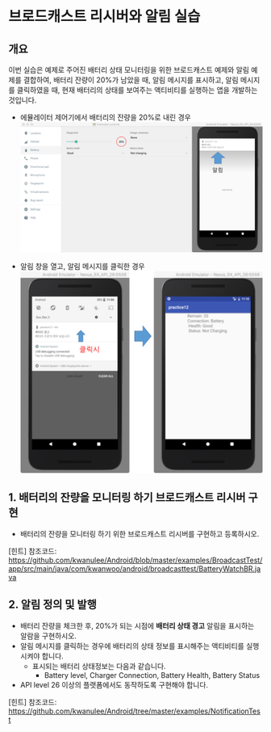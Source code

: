 # 브로드캐스트 리시버와 알림 실습

## 개요
이번 실습은 예제로 주어진 배터리 상태 모니터링을 위한 브로드캐스트 예제와 알림 예제를 결합하여, 배터리 잔량이 20%가 남았을 때, 알림 메시지를 표시하고, 알림 메시지를 클릭하였을 때, 현재 배터리의 상태를 보여주는 액티비티를 실행하는 앱을 개발하는 것입니다.

- 에뮬레이터 제어기에서 배터리의 잔량을 20%로 내린 경우 
![](figures/broadcast-notification-lab1.png)

- 알림 창을 열고, 알림 메시지를 클릭한 경우
![](figures/broadcast-notification-lab2.png)

## 1. 배터리의 잔량을 모니터링 하기 브로드캐스트 리시버 구현

- 배터리의 잔량을 모니터링 하기 위한 브로드캐스트 리시버를 구현하고 등록하시오.

[힌트]
참조코드: https://github.com/kwanulee/Android/blob/master/examples/BroadcastTest/app/src/main/java/com/kwanwoo/android/broadcasttest/BatteryWatchBR.java 

## 2. 알림 정의 및 발행

- 배터리 잔량을 체크한 후, 20%가 되는 시점에 **배터리 상태 경고** 알림을 표시하는 알람을 구현하시오.
- 알림 메시지를 클릭하는 경우에 배터리의 상태 정보를 표시해주는 액티비티를 실행시켜야 합니다.
	- 표시되는 배터리 상태정보는 다음과 같습니다.
		- Battery level, Charger Connection, Battery Health, Battery Status  
- API level 26 이상의 플랫폼에서도 동작하도록 구현해야 합니다.

[힌트]
참조코드: https://github.com/kwanulee/Android/tree/master/examples/NotificationTest
